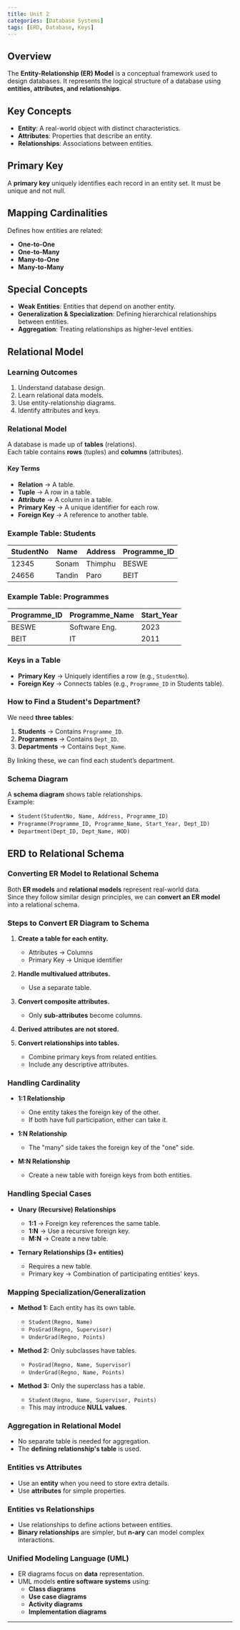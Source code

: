 ```yaml
---
title: Unit 2
categories: [Database Systems]
tags: [ERD, Database, Keys]
---
```


## Overview
The **Entity-Relationship (ER) Model** is a conceptual framework used to design databases. It represents the logical structure of a database using **entities, attributes, and relationships**.

## Key Concepts
- **Entity**: A real-world object with distinct characteristics.
- **Attributes**: Properties that describe an entity.
- **Relationships**: Associations between entities.

## Primary Key
A **primary key** uniquely identifies each record in an entity set. It must be unique and not null.

## Mapping Cardinalities
Defines how entities are related:
- **One-to-One**
- **One-to-Many**
- **Many-to-One**
- **Many-to-Many**

## Special Concepts
- **Weak Entities**: Entities that depend on another entity.
- **Generalization & Specialization**: Defining hierarchical relationships between entities.
- **Aggregation**: Treating relationships as higher-level entities.

## Relational Model  

### Learning Outcomes  
1. Understand database design.  
2. Learn relational data models.  
3. Use entity-relationship diagrams.  
4. Identify attributes and keys.  

### Relational Model  
A database is made up of **tables** (relations).  
Each table contains **rows** (tuples) and **columns** (attributes).  

#### Key Terms  
- **Relation** → A table.  
- **Tuple** → A row in a table.  
- **Attribute** → A column in a table.  
- **Primary Key** → A unique identifier for each row.  
- **Foreign Key** → A reference to another table.  

### Example Table: Students  
| StudentNo | Name  | Address  | Programme_ID |  
|-----------|-------|----------|--------------|  
| 12345     | Sonam | Thimphu  | BESWE        |  
| 24656     | Tandin | Paro     | BEIT         |  

### Example Table: Programmes  
| Programme_ID | Programme_Name | Start_Year |  
|--------------|---------------|------------|  
| BESWE       | Software Eng.  | 2023       |  
| BEIT        | IT             | 2011       |  

### Keys in a Table  
- **Primary Key** → Uniquely identifies a row (e.g., `StudentNo`).  
- **Foreign Key** → Connects tables (e.g., `Programme_ID` in Students table).  

### How to Find a Student's Department?  
We need **three tables**:  
1. **Students** → Contains `Programme_ID`.  
2. **Programmes** → Contains `Dept_ID`.  
3. **Departments** → Contains `Dept_Name`.  

By linking these, we can find each student’s department.  

### Schema Diagram  
A **schema diagram** shows table relationships.  
Example:  
- `Student(StudentNo, Name, Address, Programme_ID)`  
- `Programme(Programme_ID, Programme_Name, Start_Year, Dept_ID)`  
- `Department(Dept_ID, Dept_Name, HOD)`  

##  ERD to Relational Schema  

### Converting ER Model to Relational Schema  
Both **ER models** and **relational models** represent real-world data.  
Since they follow similar design principles, we can **convert an ER model** into a relational schema.  

### Steps to Convert ER Diagram to Schema  
1. **Create a table for each entity.**  
   - Attributes → Columns  
   - Primary Key → Unique identifier  

2. **Handle multivalued attributes.**  
   - Use a separate table.  

3. **Convert composite attributes.**  
   - Only **sub-attributes** become columns.  

4. **Derived attributes are not stored.**  

5. **Convert relationships into tables.**  
   - Combine primary keys from related entities.  
   - Include any descriptive attributes.  

### Handling Cardinality  
- **1:1 Relationship**  
  - One entity takes the foreign key of the other.  
  - If both have full participation, either can take it.  

- **1:N Relationship**  
  - The "many" side takes the foreign key of the "one" side.  

- **M:N Relationship**  
  - Create a new table with foreign keys from both entities.  

### Handling Special Cases  
- **Unary (Recursive) Relationships**  
  - **1:1** → Foreign key references the same table.  
  - **1:N** → Use a recursive foreign key.  
  - **M:N** → Create a new table.  

- **Ternary Relationships (3+ entities)**  
  - Requires a new table.  
  - Primary key → Combination of participating entities' keys.  

### Mapping Specialization/Generalization  
- **Method 1:** Each entity has its own table.  
  - `Student(Regno, Name)`  
  - `PosGrad(Regno, Supervisor)`  
  - `UnderGrad(Regno, Points)`  

- **Method 2:** Only subclasses have tables.  
  - `PosGrad(Regno, Name, Supervisor)`  
  - `UnderGrad(Regno, Name, Points)`  

- **Method 3:** Only the superclass has a table.  
  - `Student(Regno, Name, Supervisor, Points)`  
  - This may introduce **NULL values**.  

### Aggregation in Relational Model  
- No separate table is needed for aggregation.  
- The **defining relationship's table** is used.  

### Entities vs Attributes  
- Use an **entity** when you need to store extra details.  
- Use **attributes** for simple properties.  

### Entities vs Relationships  
- Use relationships to define actions between entities.  
- **Binary relationships** are simpler, but **n-ary** can model complex interactions.  

### Unified Modeling Language (UML)  
- ER diagrams focus on **data** representation.  
- UML models **entire software systems** using:  
  - **Class diagrams**  
  - **Use case diagrams**  
  - **Activity diagrams**  
  - **Implementation diagrams**  

---




